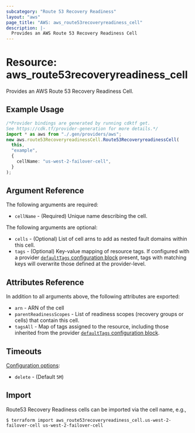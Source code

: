 ```yaml
---
subcategory: "Route 53 Recovery Readiness"
layout: "aws"
page_title: "AWS: aws_route53recoveryreadiness_cell"
description: |-
  Provides an AWS Route 53 Recovery Readiness Cell
---
```


# Resource: aws\_route53recoveryreadiness\_cell

Provides an AWS Route 53 Recovery Readiness Cell.

## Example Usage

```typescript
/*Provider bindings are generated by running cdktf get.
See https://cdk.tf/provider-generation for more details.*/
import * as aws from "./.gen/providers/aws";
new aws.route53RecoveryreadinessCell.Route53RecoveryreadinessCell(
  this,
  "example",
  {
    cellName: "us-west-2-failover-cell",
  }
);

```

## Argument Reference

The following arguments are required:

* `cellName` - (Required) Unique name describing the cell.

The following arguments are optional:

* `cells` - (Optional) List of cell arns to add as nested fault domains within this cell.
* `tags` - (Optional) Key-value mapping of resource tags. If configured with a provider [`defaultTags` configuration block](https://registry.terraform.io/providers/hashicorp/aws/latest/docs#default_tags-configuration-block) present, tags with matching keys will overwrite those defined at the provider-level.

## Attributes Reference

In addition to all arguments above, the following attributes are exported:

* `arn` - ARN of the cell
* `parentReadinessScopes` - List of readiness scopes (recovery groups or cells) that contain this cell.
* `tagsAll` - Map of tags assigned to the resource, including those inherited from the provider [`defaultTags` configuration block](https://registry.terraform.io/providers/hashicorp/aws/latest/docs#default_tags-configuration-block).

## Timeouts

[Configuration options](https://developer.hashicorp.com/terraform/language/resources/syntax#operation-timeouts):

* `delete` - (Default `5M`)

## Import

Route53 Recovery Readiness cells can be imported via the cell name, e.g.,

```console
$ terraform import aws_route53recoveryreadiness_cell.us-west-2-failover-cell us-west-2-failover-cell
```
